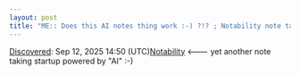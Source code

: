 ```yaml
---
layout: post
title: "ME:: Does this AI notes thing work :-) ?!? ; Notability note taking startup"
---
```

[Discovered](http://rolandtanglao.com/2020/07/29/p1-blogthis-checkvist-list-links-to-blog/): Sep 12, 2025 14:50 (UTC)[Notability](https://notability.com/) <--- yet another note taking startup powered by "AI" :-)